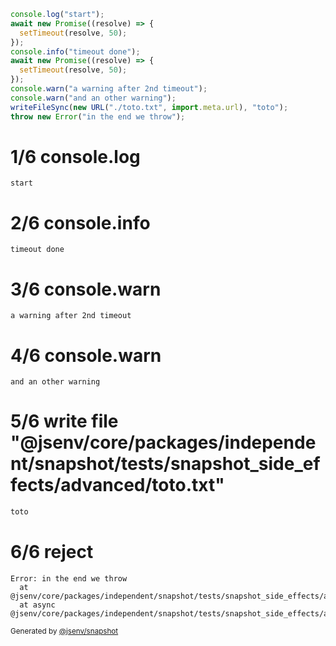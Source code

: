 ```js
console.log("start");
await new Promise((resolve) => {
  setTimeout(resolve, 50);
});
console.info("timeout done");
await new Promise((resolve) => {
  setTimeout(resolve, 50);
});
console.warn("a warning after 2nd timeout");
console.warn("and an other warning");
writeFileSync(new URL("./toto.txt", import.meta.url), "toto");
throw new Error("in the end we throw");
```

# 1/6 console.log

```console
start
```

# 2/6 console.info

```console
timeout done
```

# 3/6 console.warn

```console
a warning after 2nd timeout
```

# 4/6 console.warn

```console
and an other warning
```

# 5/6 write file "@jsenv/core/packages/independent/snapshot/tests/snapshot_side_effects/advanced/toto.txt"

```txt
toto
```

# 6/6 reject

```
Error: in the end we throw
  at @jsenv/core/packages/independent/snapshot/tests/snapshot_side_effects/advanced/side_effects_advanced.test.mjs:97:13
  at async @jsenv/core/packages/independent/snapshot/tests/snapshot_side_effects/advanced/side_effects_advanced.test.mjs:84:3
```

<sub>
  Generated by <a href="https://github.com/jsenv/core/tree/main/packages/independent/snapshot">@jsenv/snapshot</a>
</sub>